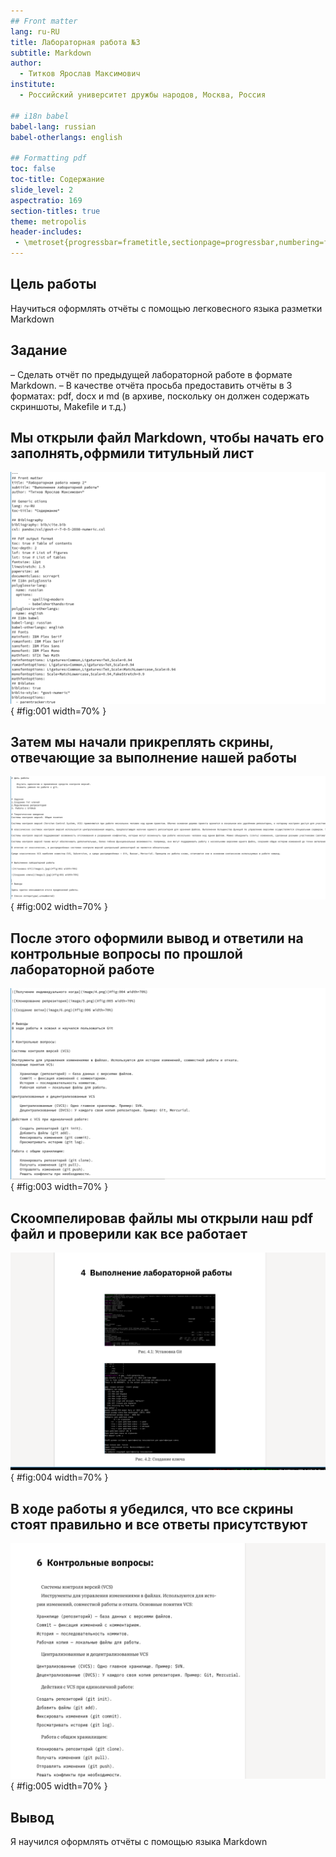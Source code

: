 ```yaml
---
## Front matter
lang: ru-RU
title: Лабораторная работа №3
subtitle: Markdown
author:
  - Титков Ярослав Максимович
institute:
  - Российский университет дружбы народов, Москва, Россия
  
## i18n babel
babel-lang: russian
babel-otherlangs: english

## Formatting pdf
toc: false
toc-title: Содержание
slide_level: 2
aspectratio: 169
section-titles: true
theme: metropolis
header-includes:
 - \metroset{progressbar=frametitle,sectionpage=progressbar,numbering=fraction}
---
```


## Цель работы

Научиться оформлять отчёты с помощью легковесного языка разметки Markdown



## Задание
– Сделать отчёт по предыдущей лабораторной работе в формате Markdown.
– В качестве отчёта просьба предоставить отчёты в 3 форматах: pdf, docx и md (в архиве,
поскольку он должен содержать скриншоты, Makefile и т.д.)

## Мы открыли файл Markdown, чтобы начать его заполнять,офрмили титульный лист



![Открытие файла Markdown](image/1.png){ #fig:001 width=70% }


## Затем мы начали прикреплять скрины, отвечающие за выполнение нашей работы



![Прикрепление скринов](image/2.png){ #fig:002 width=70% }


## После этого оформили вывод и ответили на контрольные вопросы по прошлой лабораторной работе 




![Оформления вывода и ответа на контрольные вопросы](image/3.png){ #fig:003 width=70% }

## Скоомпелировав файлы мы открыли наш pdf файл и проверили как все работает

![Проверка](image/4.png){ #fig:004 width=70% }

## В ходе работы я убедился, что все скрины стоят правильно и все ответы присутствуют 

![Проверка](image/5.png){ #fig:005 width=70% }


## Вывод

Я научился оформлять отчёты с помощью языка Markdown



